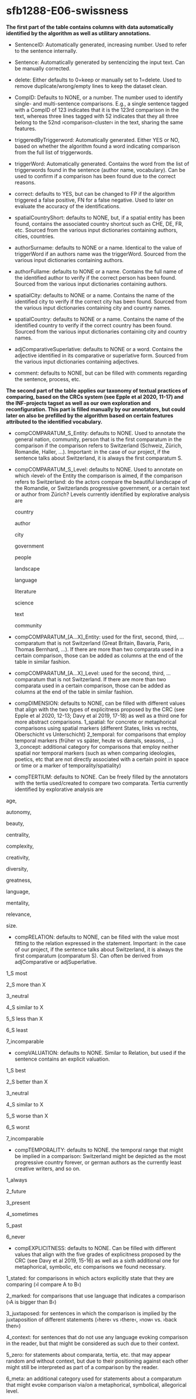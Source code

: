 # sfb1288-E06-swissness

**The first part of the table contains columns with data automatically identified by the algorithm as well as utilitary annotations.**

- SentenceID: Automatically generated, increasing number. Used to refer to the sentence internally.

- Sentence: Automatically generated by sentencizing the input text. Can be manually corrected.

- delete: Either defaults to 0=keep or manually set to 1=delete. Used to remove duplicate/wrong/empty lines to keep the dataset clean.

- CompID: Defaults to NONE, or a number. The number used to identify single- and multi-sentence comparisons. E.g., a single sentence tagged with a CompID of 123 indicates that it is the 123rd comparison in the text, whereas three lines tagged with 52 indicates that they all three belong to the 52nd ›comparison-cluster‹ in the text, sharing the same features.

- triggeredByTriggerword: Automatically generated. Either YES or NO, based on whether the algorithm found a word indicating comparison from the full list of triggerwords.

- triggerWord: Automatically generated. Contains the word from the list of triggerwords found in the sentence (author name, vocabulary). Can be used to confirm if a comparison has been found due to the correct reasons.

- correct: defaults to YES, but can be changed to FP if the algorithm triggered a false positive, FN for a false negative. Used to later on evaluate the accuracy of the identifications.

- spatialCountryShort: defaults to NONE, but, if a spatial entity has been found, contains the associated country shortcut such as CHE, DE, FR, etc. Sourced from the various input dictionaries containing authors, cities, countries.

- authorSurname: defaults to NONE or a name. Identical to the value of triggerWord if an authors name was the triggerWord. Sourced from the various input dictionaries containing authors.

- authorFullame: defaults to NONE or a name. Contains the full name of the identified author to verify if the correct person has been found. Sourced from the various input dictionaries containing authors.

- spatialCity: defaults to NONE or a name. Contains the name of the identified city to verify if the correct city has been found. Sourced from the various input dictionaries containing city and country names.

- spatialCountry: defaults to NONE or a name. Contains the name of the identified country to verify if the correct country has been found. Sourced from the various input dictionaries containing city and country names.

- adjComparativeSuperlative: defaults to NONE or a word. Contains the adjective identified in its comparative or superlative form. Sourced from the various input dictionaries containing adjectives.

- comment: defaults to NONE, but can be filled with comments regarding the sentence, process, etc.


**The second part of the table applies our taxonomy of textual practices of comparing, based on the CRCs system (see Epple et al 2020, 11-17) and the INF-projects tagset as well as our own exploration and reconfiguration. This part is filled manually by our annotators, but could later on also be prefilled by the algorithm based on certain features attributed to the identified vocabulary.**

- compCOMPARATUM_S_Entity: defaults to NONE. Used to annotate the general nation, community, person that is the first comparatum in the comparison if the comparison refers to Switzerland (Schweiz, Zürich, Romandie, Haller, …). Important: in the case of our project, if the sentence talks about Switzerland, it is always the first comparatum S.

- compCOMPARATUM_S_Level: defaults to NONE. Used to annotate on which ›level‹ of the Entity the comparison is aimed, if the comparison refers to Switzerland: do the actors compare the beautiful landscape of the Romandie, or Switzerlands progressive government, or a certain text or author from Zürich? Levels currently identified by explorative analysis are

&nbsp;&nbsp;&nbsp;&nbsp;&nbsp;&nbsp;country

&nbsp;&nbsp;&nbsp;&nbsp;&nbsp;&nbsp;author

&nbsp;&nbsp;&nbsp;&nbsp;&nbsp;&nbsp;city

&nbsp;&nbsp;&nbsp;&nbsp;&nbsp;&nbsp;government

&nbsp;&nbsp;&nbsp;&nbsp;&nbsp;&nbsp;people

&nbsp;&nbsp;&nbsp;&nbsp;&nbsp;&nbsp;landscape

&nbsp;&nbsp;&nbsp;&nbsp;&nbsp;&nbsp;language

&nbsp;&nbsp;&nbsp;&nbsp;&nbsp;&nbsp;literature

&nbsp;&nbsp;&nbsp;&nbsp;&nbsp;&nbsp;science

&nbsp;&nbsp;&nbsp;&nbsp;&nbsp;&nbsp;text

&nbsp;&nbsp;&nbsp;&nbsp;&nbsp;&nbsp;community

- compCOMPARATUM_[A...X]_Entity: used for the first, second, third, ... comparatum that is not Switzerland (Great Britain, Bavaria, Paris, Thomas Bernhard, …). If there are more than two comparata used in a certain comparison, those can be added as columns at the end of the table in similar fashion.

- compCOMPARATUM_[A...X]_Level: used for the second, third, … comparatum that is not Switzerland. If there are more than two comparata used in a certain comparison, those can be added as columns at the end of the table in similar fashion.

- compDIMENSION: defaults to NONE, can be filled with different values that align with the two types of explicitness proposed by the CRC (see Epple et al 2020, 12-13; Davy et al 2019, 17-18) as well as a third one for more abstract comparisons.
1_spatial: for concrete or metaphorical comparisons using spatial markers (different States, links vs rechts, Oberschicht vs Unterschicht)
2_temporal: for comparisons that employ temporal markers (früher vs später, heute vs damals, seasons, ...)
3_concept: additional category for comparisons that employ neither spatial nor temporal markers (such as when comparing ideologies, poetics, etc that are not directly associated with a certain point in space or time or a marker of temporality/spatiality)
- compTERTIUM: defaults to NONE. Can be freely filled by the annotators with the tertia used/created to compare two comparata. Tertia currently identified by explorative analysis are

age,

autonomy,

beauty,

centrality,

complexity,

creativity,

diversity,

greatness,

language,

mentality,

relevance,

size.

- compRELATION: defaults to NONE, can be filled with the value most fitting to the relation expressed in the statement. Important: in the case of our project, if the sentence talks about Switzerland, it is always the first comparatum (comparatum S). Can often be derived from adjComparative or adjSuperlative.

1_S most

2_S more than X

3_neutral

4_S similar to X

5_S less than X

6_S least

7_incomparable

- compVALUATION: defaults to NONE. Similar to Relation, but used if the sentence contains an explicit valuation. 

1_S best

2_S better than X

3_neutral

4_S similar to X

5_S worse than X

6_S worst

7_incomparable

- compTEMPORALITY: defaults to NONE. the temporal range that might be implied in a comparison: Switzerland might be depicted as the most progressive country forever, or german authors as the currently least creative writers, and so on.

1_always

2_future

3_present

4_sometimes

5_past

6_never

- compEXPLICITNESS: defaults to NONE. Can be filled with different values that align with the five grades of explicitness proposed by the CRC (see Davy et al 2019, 15-16) as well as a sixth additional one for metaphorical, symbolic, etc comparisons we found necessary.

1_stated: for comparisons in which actors explicitly state that they are comparing (›I compare A to B‹)

2_marked: for comparisons that use language that indicates a comparison (›A is bigger than B‹)

3_juxtaposed: for sentences in which the comparison is implied by the juxtaposition of different statements (›here‹ vs ›there‹, ›now‹ vs. ›back then‹)

4_context: for sentences that do not use any language evoking comparison in the reader, but that might be considered as such due to their context.

5_zero: for statements about comparata, tertia, etc. that may appear random and without context, but due to their positioning against each other might still be interpreted as part of a comparison by the reader.

6_meta: an additional category used for statements about a comparatum that might evoke comparison via/on a metaphorical, symbolical, allegorical level.
